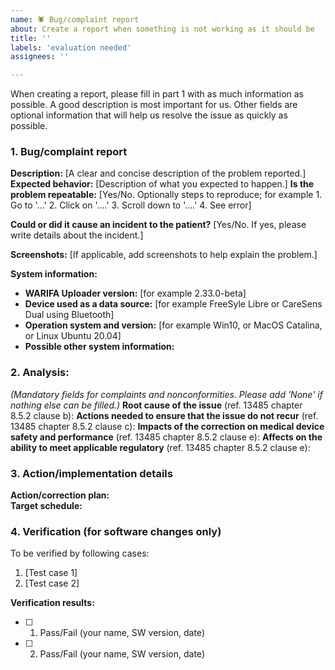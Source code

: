 ```yaml
---
name: 🕷️ Bug/complaint report
about: Create a report when something is not working as it should be
title: ''
labels: 'evaluation needed'
assignees: ''

---
```


When creating a report, please fill in part 1 with as much information as possible. A good description is most important for us. Other fields are optional information that will help us resolve the issue as quickly as possible.

### 1. Bug/complaint report

**Description:** [A clear and concise description of the problem reported.]
**Expected behavior:** [Description of what you expected to happen.]
**Is the problem repeatable:** [Yes/No. Optionally steps to reproduce; for example 1. Go to '...' 2. Click on '....' 3. Scroll down to '....' 4. See error]

**Could or did it cause an incident to the patient?** [Yes/No. If yes, please write details about the incident.]

**Screenshots:**
[If applicable, add screenshots to help explain the problem.]

**System information:**
- **WARIFA Uploader version:** [for example 2.33.0-beta]
- **Device used as a data source:** [for example FreeSyle Libre or CareSens Dual using Bluetooth]
- **Operation system and version:** [for example Win10, or MacOS Catalina, or Linux Ubuntu 20.04]
- **Possible other system information:**

### 2. Analysis:
_(Mandatory fields for complaints and nonconformities. Please add 'None' if nothing else can be filled.)_
**Root cause of the issue** (ref. 13485 chapter 8.5.2 clause b):
**Actions needed to ensure that the issue do not recur** (ref. 13485 chapter 8.5.2 clause c):
**Impacts of the correction on medical device safety and performance** (ref. 13485 chapter 8.5.2 clause e):
**Affects on the ability to meet applicable regulatory** (ref. 13485 chapter 8.5.2 clause e):

### 3. Action/implementation details 
**Action/correction plan:**  
**Target schedule:** 

### 4. Verification (for software changes only)
To be verified by following cases:

1. [Test case 1]
2. [Test case 2]

**Verification results:**
- [ ] 1. Pass/Fail (your name, SW version, date)
- [ ] 2. Pass/Fail (your name, SW version, date)

